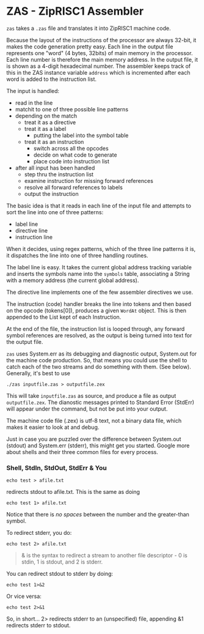 # ZAS - ZipRISC1 Assembler

`zas` takes a `.zas` file and translates it into ZipRISC1 machine code.

Because the layout of the instructions of the processor are always 32-bit, it makes the code generation pretty easy.
Each line in the output file represents one "word" (4 bytes, 32bits) of main memory in the processor.
Each line number is therefore the main memory address. In the output file, it is shown as a 4-digit hexadecimal number.
The assembler keeps track of this in the ZAS instance variable `address` which is incremented after each word is added to the instruction list.

The input is handled:

- read in the line
- matchit to one of three possible line patterns
- depending on the match
  - treat it as a directive
  - treat it as a label
    - putting the label into the symbol table
  - treat it as an instruction
    - switch across all the opcodes
    - decide on what code to generate
    - place code into instruction list
- after all input has been handled
  - step thru the instruction list
  - examine instruction for missing forward references
  - resolve all forward references to labels
  - output the instruction

The basic idea is that it reads in each line of the input file and attempts to sort the line into one of three patterns:

- label line
- directive line
- instruction line

When it decides, using regex patterns, which of the three line patterns it is, it dispatches the line into one of three handling routines.

The label line is easy. It takes the current global address tracking variable and inserts the symbols name into the `symbols` table, associating a String with a memory address (the current global address).

The directive line implements one of the few assembler directives we use.

The instruction (code) handler breaks the line into tokens and then based on the opcode (tokens[0]), produces a given `WordAt` object. This is then appended to the List kept of each Instruction.

At the end of the file, the instruction list is looped through, any forward symbol references are resolved, as the output is being turned into text for the output file.

`zas` uses System.err as its debugging and diagnostic output, System.out for the machine code production.
So, that means you could use the shell to catch each of the two streams and do something with them.
(See below).
Generally, it's best to use

```
./zas inputfile.zas > outputfile.zex
```

This will take `inputfile.zas` as source, and produce a file as output `outputfile.zex`.
The dianostic messages printed to Standard Error (StdErr) will appear under the command, but not be put into your output.

The machine code file (.zex) is utf-8 text, not a binary data file, which makes it easier to look at and debug.

Just in case you are puzzled over the difference between System.out (stdout) and System.err (stderr), this might get you started. Google more about shells and their three common files for every process.

### Shell, StdIn, StdOut, StdErr & You

```
echo test > afile.txt
```

redirects stdout to afile.txt. This is the same as doing

```
echo test 1> afile.txt
```

Notice that there is _no spaces_ between the number and the greater-than symbol.

To redirect stderr, you do:

```
echo test 2> afile.txt
```

>& is the syntax to redirect a stream to another file descriptor - 0 is stdin, 1 is stdout, and 2 is stderr.

You can redirect stdout to stderr by doing:

```
echo test 1>&2 
```

Or vice versa:

```
echo test 2>&1
```

So, in short... 2> redirects stderr to an (unspecified) file, appending &1 redirects stderr to stdout.

